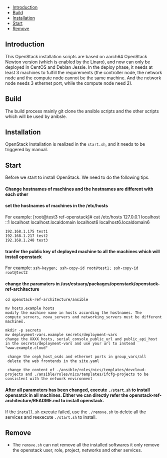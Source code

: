 * [Introduction](#1)
* [Build ](#2)
* [Installation](#3)
* [Start](#4)
* [Remove](#5)

## <a name="1">Introduction</a>

This OpenStack installation scripts are based on aarch64 OpenStack Newton version (which is enabled by the Linaro), and now can only be deployed in CentOS and Debian Jessie. In the deploy phase, it needs at least 3 machines to fulfill the requirements (the controller node, the network node and the compute node cannot be the same machine. And the network node needs 3 ethernet port, while the compute node need 2).


## <a name="2">Build</a>
The build process mainly git clone the ansible scripts and the other scripts which will be used by anibsle.

## <a name="3">Installation</a>
OpenStack Installation is realized in the `start.sh`, and it needs to be triggered by manual.

## <a name="4">Start</a>

Before we start to install OpenStack. We need to do the following tips.
#### Change hostnames of machines and the hostnames are different with each other
#### set the hostnames of machines in the /etc/hosts
For example:
    [root@test3 ref-openstack]# cat /etc/hosts
    127.0.0.1   localhost
    ::1         localhost localhost.localdomain localhost6 localhost6.localdomain6
    
    192.168.1.175 test1
    192.168.1.217 test2
    192.168.1.248 test3

#### tranfer the public key of deployed machine to all the machines which will install openstack
For example: `ssh-keygen; ssh-copy-id root@test1; ssh-copy-id root@test2`


#### change the paramaters in /usr/estuary/packages/openstack/openstack-ref-architecture
    cd openstack-ref-architecture/ansible
     
    mv hosts.example hosts
    modify the machine name in hosts according the hostnames. The compute_servers, nova_servers and networking_servers must be different machines.

    mkdir -p secrets
    mv deployment-vars.example secrets/deployment-vars
    change the XXXX_hosts, serial_console_public_url and public_api_host in the secrets/deployment-vars and use your url to instead "www.example.cloud"

     change the ceph_host_osds and ethernet ports in group_vars/all
     delete the web frontends in the site.yaml

     change the content of ./ansible/roles/nics/templates/devcloud-projects and ./ansible/roles/nics/templates/ifcfg-projects to be consistent with the network environment
     

#### After all parameters has been changed, execute `./start.sh` to install opensatck in all machines. Either we can directly refer the openstack-ref-architecture/README.md to install openstack.
If the `install.sh` execute failed,  use the `./remove.sh` to delete all the services and reexecute `./start.sh` to install.

## <a name="5">Remove</a>
-  The `remove.sh` can not remove all the installed softwares it only remove the openstack user, role, project, networks and other services.
